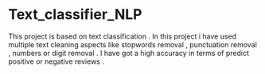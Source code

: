 # Text_classifier_NLP
This project is based on text classification .
In this project i have used multiple text cleaning aspects like stopwords removal , punctuation removal , numbers or digit removal .
I have got a high accuracy in terms of predict positive or negative reviews .
